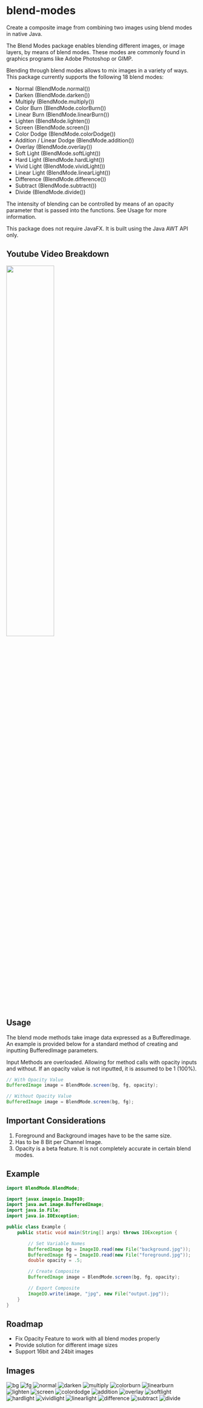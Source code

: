 # blend-modes
Create a composite image from combining two images using blend modes in native Java.

The Blend Modes package enables blending different images, or image layers, by means of blend modes. These modes are commonly found in graphics programs like Adobe Photoshop or GIMP.

Blending through blend modes allows to mix images in a variety of ways. This package currently supports the following 18 blend modes:
- Normal (BlendMode.normal())
- Darken (BlendMode.darken())
- Multiply (BlendMode.multiply())
- Color Burn (BlendMode.colorBurn())
- Linear Burn (BlendMode.linearBurn())
- Lighten (BlendMode.lighten())
- Screen (BlendMode.screen())
- Color Dodge (BlendMode.colorDodge())
- Addition / Linear Dodge (BlendMode.addition())
- Overlay (BlendMode.overlay())
- Soft Light (BlendMode.softLight())
- Hard Light (BlendMode.hardLight())
- Vivid Light (BlendMode.vividLight())
- Linear Light (BlendMode.linearLight())
- Difference (BlendMode.difference())
- Subtract (BlendMode.subtract())
- Divide (BlendMode.divide())

The intensity of blending can be controlled by means of an opacity parameter that is passed into the functions. See Usage for more information.

This package does not require JavaFX. It is built using the Java AWT API only.

## Youtube Video Breakdown

[<img src="https://user-images.githubusercontent.com/22086435/249031490-0a9e877c-32fe-40d0-96d1-160231d4a98c.jpg" width="50%">](https://www.youtube.com/watch?v=mvTyBnEWVW0)

## Usage
The blend mode methods take image data expressed as a BufferedImage. An example is provided below for a standard method of creating and inputting BufferedImage parameters.

Input Methods are overloaded. Allowing for method calls with opacity inputs and without. If an opacity value is not inputted, it is assumed to be 1 (100%).
```java
// With Opacity Value
BufferedImage image = BlendMode.screen(bg, fg, opacity);

// Without Opacity Value
BufferedImage image = BlendMode.screen(bg, fg);

```

## Important Considerations
1. Foreground and Background images have to be the same size.
2. Has to be 8 Bit per Channel Image.
3. Opacity is a beta feature. It is not completely accurate in certain blend modes.
## Example

```java
import BlendMode.BlendMode;

import javax.imageio.ImageIO;
import java.awt.image.BufferedImage;
import java.io.File;
import java.io.IOException;

public class Example {
    public static void main(String[] args) throws IOException {

        // Set Variable Names
        BufferedImage bg = ImageIO.read(new File("background.jpg"));
        BufferedImage fg = ImageIO.read(new File("foreground.jpg"));
        double opacity = .5;

        // Create Composite
        BufferedImage image = BlendMode.screen(bg, fg, opacity);

        // Export Composite
        ImageIO.write(image, "jpg", new File("output.jpg"));
    }
}
```


## Roadmap

- Fix Opacity Feature to work with all blend modes properly
- Provide solution for different image sizes
- Support 16bit and 24bit images

## Images
![bg](https://github.com/aabalke33/blend-modes/assets/22086435/5b9166e2-422f-4684-ac15-67b782237a3d)
![fg](https://github.com/aabalke33/blend-modes/assets/22086435/e6ef2e2d-cf57-4475-9821-0f7fde097fa0)
![normal](https://github.com/aabalke33/blend-modes/assets/22086435/3ad3faea-d21f-46c3-9b3a-525aadd6ffb3)
![darken](https://github.com/aabalke33/blend-modes/assets/22086435/6fd87007-c7fb-4c03-8e5e-a4af68800b77)
![multiply](https://github.com/aabalke33/blend-modes/assets/22086435/36f71dd8-3ba6-4022-8336-9cefeda8bb4d)
![colorburn](https://github.com/aabalke33/blend-modes/assets/22086435/cff96899-3083-4775-bd1c-db57b6e3944e)
![linearburn](https://github.com/aabalke33/blend-modes/assets/22086435/d117009a-1948-4aab-82b2-238c9ec72e56)
![lighten](https://github.com/aabalke33/blend-modes/assets/22086435/f9e774d2-1756-41a9-bc60-abba53ef7bf7)
![screen](https://github.com/aabalke33/blend-modes/assets/22086435/55e179e9-bfd4-467e-895d-c8a959965f02)
![colordodge](https://github.com/aabalke33/blend-modes/assets/22086435/d09347e5-65f3-4c6c-9c79-f4a768c7077f)
![addition](https://github.com/aabalke33/blend-modes/assets/22086435/d73f719f-2fc9-40cf-84c0-8efa1e035369)
![overlay](https://github.com/aabalke33/blend-modes/assets/22086435/c1b58107-ab33-4677-a076-12dbdd481e85)
![softlight](https://github.com/aabalke33/blend-modes/assets/22086435/1b014312-8a25-47fd-9f4f-ef7c94bf7d02)
![hardlight](https://github.com/aabalke33/blend-modes/assets/22086435/61caccd4-a946-41cc-a7af-5be90dae113f)
![vividlight](https://github.com/aabalke33/blend-modes/assets/22086435/83b214fd-ee0f-4f99-a860-ee3715e9aece)
![linearlight](https://github.com/aabalke33/blend-modes/assets/22086435/bfea58e7-4d8d-4424-9798-c30d6895d37e)
![difference](https://github.com/aabalke33/blend-modes/assets/22086435/c2d4d1dc-69ca-43b7-9498-cec5b4a4950f)
![subtract](https://github.com/aabalke33/blend-modes/assets/22086435/9b802a35-0f6e-4602-81fa-409a240b2b21)
![divide](https://github.com/aabalke33/blend-modes/assets/22086435/bbcdba5e-f630-4f7b-a1ca-d22a170c33da)

